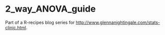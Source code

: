 # 2_way_ANOVA_guide
Part of a R-recipes blog series for  http://www.glennanightingale.com/stats-clinic.html. 
